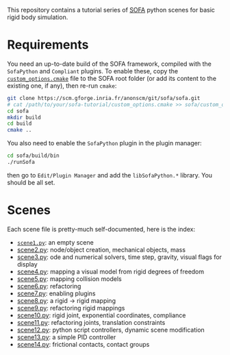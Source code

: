 This repository contains a tutorial series of
[SOFA](https://www.sofa-framework.org/) python scenes for basic rigid
body simulation.

# Requirements

You need an up-to-date build of the SOFA framework, compiled with the
`SofaPython` and `Compliant` plugins. To enable these, copy the
[`custom_options.cmake`](custom_options.cmake) file to the SOFA root
folder (or add its content to the existing one, if any), then re-run
`cmake`:

```sh
git clone https://scm.gforge.inria.fr/anonscm/git/sofa/sofa.git
# cat /path/to/your/sofa-tutorial/custom_options.cmake >> sofa/custom_options.cmake
cd sofa
mkdir build
cd build
cmake ..
```

You also need to enable the `SofaPython` plugin in the plugin manager:

```sh
cd sofa/build/bin
./runSofa
```

then go to `Edit/Plugin Manager` and add the `libSofaPython.*`
library. You should be all set.

# Scenes

Each scene file is pretty-much self-documented, here is the index:

- [`scene1.py`](scene1.py): an empty scene
- [scene2.py](scene2.py): node/object creation, mechanical objects, mass
- [scene3.py](scene3.py): ode and numerical solvers, time step, gravity, visual flags for display
- [scene4.py](scene4.py): mapping a visual model from rigid degrees of freedom
- [scene5.py](scene5.py): mapping collision models
- [scene6.py](scene6.py): refactoring
- [scene7.py](scene7.py): enabling plugins
- [scene8.py](scene8.py): a rigid -> rigid mapping
- [scene9.py](scene9.py): refactoring rigid mappings
- [scene10.py](scene10.py): rigid joint, exponential coordinates, compliance
- [scene11.py](scene11.py): refactoring joints, translation constraints
- [scene12.py](scene12.py): python script controllers, dynamic scene modification
- [scene13.py](scene13.py): a simple PID controller
- [scene14.py](scene14.py): frictional contacts, contact groups
